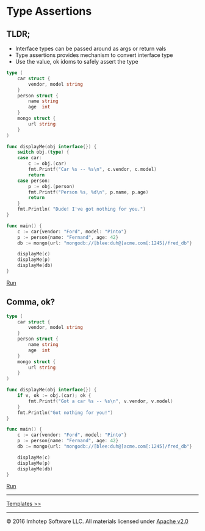 # Type Assertions

## TLDR;

* Interface types can be passed around as args or return vals
* Type assertions provides mechanism to convert interface type
* Use the value, ok idoms to safely assert the type

```go
type (
	car struct {
		vendor, model string
	}
	person struct {
		name string
		age  int
	}
	mongo struct {
		url string
	}
)

func displayMe(obj interface{}) {
	switch obj.(type) {
	case car:
		c := obj.(car)
		fmt.Printf("Car %s -- %s\n", c.vendor, c.model)
		return
	case person:
		p := obj.(person)
		fmt.Printf("Person %s, %d\n", p.name, p.age)
		return
	}
	fmt.Println( "Dude! I've got nothing for you.")
}

func main() {
	c := car{vendor: "Ford", model: "Pinto"}
	p := person{name: "Fernand", age: 42}
	db := mongo{url: "mongodb://[blee:duh@]acme.com[:1245]/fred_db"}

	displayMe(c)
	displayMe(p)
	displayMe(db)
}
```
[Run](https://play.golang.org/p/q9ppse2Qs0)

## Comma, ok?

```go
type (
	car struct {
		vendor, model string
	}
	person struct {
		name string
		age  int
	}
	mongo struct {
		url string
	}
)

func displayMe(obj interface{}) {
	if v, ok := obj.(car); ok {
		fmt.Printf("Got a car %s -- %s\n", v.vendor, v.model)
	}
	fmt.Println("Got nothing for you!")
}

func main() {
	c := car{vendor: "Ford", model: "Pinto"}
	p := person{name: "Fernand", age: 42}
	db := mongo{url: "mongodb://[blee:duh@]acme.com[:1245]/fred_db"}

	displayMe(c)
	displayMe(p)
	displayMe(db)
}
```
[Run](https://play.golang.org/p/dXeEgL2t0c)

---
[Templates >>](3.05_templates.md)

---
© 2016 Imhotep Software LLC. All materials licensed under [Apache v2.0](http://www.apache.org/licenses/LICENSE-2.0)